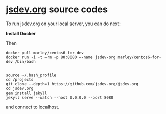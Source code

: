 # [jsdev.org](http://jsdev.org) source codes

To run jsdev.org on your local server, you can do next:

**Install Docker**

Then

    docker pull marley/centos6-for-dev
    docker run -i -t –rm -p 80:8080 –-name jsdev-org marley/centos6-for-dev /bin/bash


    source ~/.bash_profile
    cd /projects
    git clone --depth=1 https://github.com/jsdev-org/jsdev.org
    cd jsdev.org
    gem install jekyll
    jekyll serve --watch --host 0.0.0.0 --port 8080

and connect to localhost.
